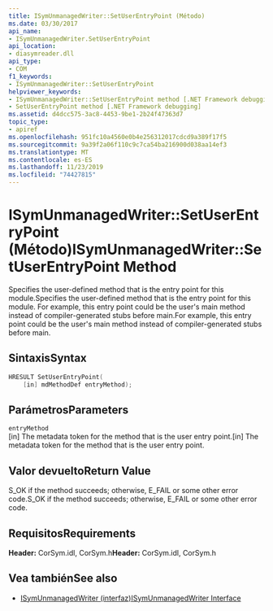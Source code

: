 ```yaml
---
title: ISymUnmanagedWriter::SetUserEntryPoint (Método)
ms.date: 03/30/2017
api_name:
- ISymUnmanagedWriter.SetUserEntryPoint
api_location:
- diasymreader.dll
api_type:
- COM
f1_keywords:
- ISymUnmanagedWriter::SetUserEntryPoint
helpviewer_keywords:
- ISymUnmanagedWriter::SetUserEntryPoint method [.NET Framework debugging]
- SetUserEntryPoint method [.NET Framework debugging]
ms.assetid: d4dcc575-3ac8-4453-9be1-2b24f47363d7
topic_type:
- apiref
ms.openlocfilehash: 951fc10a4560e0b4e256312017cdcd9a389f17f5
ms.sourcegitcommit: 9a39f2a06f110c9c7ca54ba216900d038aa14ef3
ms.translationtype: MT
ms.contentlocale: es-ES
ms.lasthandoff: 11/23/2019
ms.locfileid: "74427815"
---
```

# <a name="isymunmanagedwritersetuserentrypoint-method"></a><span data-ttu-id="37e1f-102">ISymUnmanagedWriter::SetUserEntryPoint (Método)</span><span class="sxs-lookup"><span data-stu-id="37e1f-102">ISymUnmanagedWriter::SetUserEntryPoint Method</span></span>
<span data-ttu-id="37e1f-103">Specifies the user-defined method that is the entry point for this module.</span><span class="sxs-lookup"><span data-stu-id="37e1f-103">Specifies the user-defined method that is the entry point for this module.</span></span> <span data-ttu-id="37e1f-104">For example, this entry point could be the user's main method instead of compiler-generated stubs before main.</span><span class="sxs-lookup"><span data-stu-id="37e1f-104">For example, this entry point could be the user's main method instead of compiler-generated stubs before main.</span></span>  
  
## <a name="syntax"></a><span data-ttu-id="37e1f-105">Sintaxis</span><span class="sxs-lookup"><span data-stu-id="37e1f-105">Syntax</span></span>  
  
```cpp  
HRESULT SetUserEntryPoint(  
    [in] mdMethodDef entryMethod);  
```  
  
## <a name="parameters"></a><span data-ttu-id="37e1f-106">Parámetros</span><span class="sxs-lookup"><span data-stu-id="37e1f-106">Parameters</span></span>  
 `entryMethod`  
 <span data-ttu-id="37e1f-107">[in] The metadata token for the method that is the user entry point.</span><span class="sxs-lookup"><span data-stu-id="37e1f-107">[in] The metadata token for the method that is the user entry point.</span></span>  
  
## <a name="return-value"></a><span data-ttu-id="37e1f-108">Valor devuelto</span><span class="sxs-lookup"><span data-stu-id="37e1f-108">Return Value</span></span>  
 <span data-ttu-id="37e1f-109">S_OK if the method succeeds; otherwise, E_FAIL or some other error code.</span><span class="sxs-lookup"><span data-stu-id="37e1f-109">S_OK if the method succeeds; otherwise, E_FAIL or some other error code.</span></span>  
  
## <a name="requirements"></a><span data-ttu-id="37e1f-110">Requisitos</span><span class="sxs-lookup"><span data-stu-id="37e1f-110">Requirements</span></span>  
 <span data-ttu-id="37e1f-111">**Header:** CorSym.idl, CorSym.h</span><span class="sxs-lookup"><span data-stu-id="37e1f-111">**Header:** CorSym.idl, CorSym.h</span></span>  
  
## <a name="see-also"></a><span data-ttu-id="37e1f-112">Vea también</span><span class="sxs-lookup"><span data-stu-id="37e1f-112">See also</span></span>

- [<span data-ttu-id="37e1f-113">ISymUnmanagedWriter (interfaz)</span><span class="sxs-lookup"><span data-stu-id="37e1f-113">ISymUnmanagedWriter Interface</span></span>](../../../../docs/framework/unmanaged-api/diagnostics/isymunmanagedwriter-interface.md)
